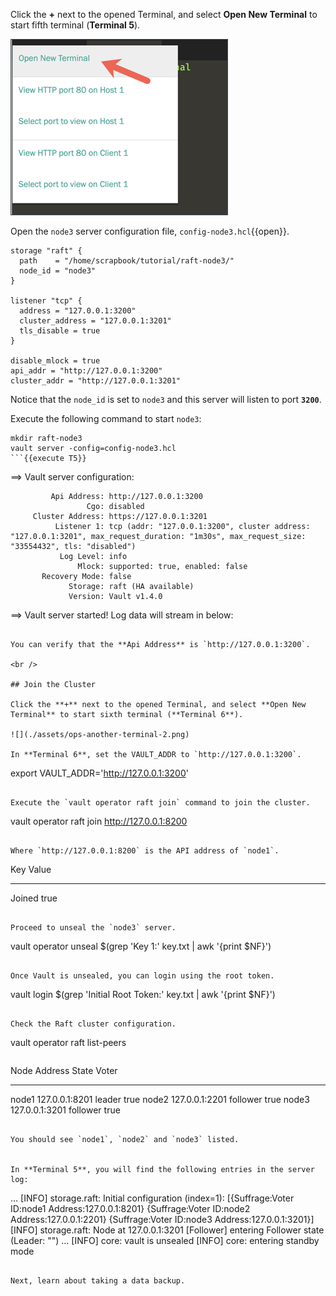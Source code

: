 Click the **+** next to the opened Terminal, and select **Open New Terminal** to start fifth terminal (**Terminal 5**).

![](./assets/ops-another-terminal-2.png)


Open the `node3` server configuration file, `config-node3.hcl`{{open}}.

```
storage "raft" {
  path    = "/home/scrapbook/tutorial/raft-node3/"
  node_id = "node3"
}

listener "tcp" {
  address = "127.0.0.1:3200"
  cluster_address = "127.0.0.1:3201"
  tls_disable = true
}

disable_mlock = true
api_addr = "http://127.0.0.1:3200"
cluster_addr = "http://127.0.0.1:3201"
```

Notice that the `node_id` is set to `node3` and this server will listen to port **`3200`**.

Execute the following command to start `node3`:

```
mkdir raft-node3
vault server -config=config-node3.hcl
```{{execute T5}}

```
==> Vault server configuration:

             Api Address: http://127.0.0.1:3200
                     Cgo: disabled
         Cluster Address: https://127.0.0.1:3201
              Listener 1: tcp (addr: "127.0.0.1:3200", cluster address: "127.0.0.1:3201", max_request_duration: "1m30s", max_request_size: "33554432", tls: "disabled")
               Log Level: info
                   Mlock: supported: true, enabled: false
           Recovery Mode: false
                 Storage: raft (HA available)
                 Version: Vault v1.4.0

==> Vault server started! Log data will stream in below:
```

You can verify that the **Api Address** is `http://127.0.0.1:3200`.  

<br />

## Join the Cluster

Click the **+** next to the opened Terminal, and select **Open New Terminal** to start sixth terminal (**Terminal 6**).

![](./assets/ops-another-terminal-2.png)

In **Terminal 6**, set the VAULT_ADDR to `http://127.0.0.1:3200`.

```
export VAULT_ADDR='http://127.0.0.1:3200'
```{{execute T6}}

Execute the `vault operator raft join` command to join the cluster.

```
vault operator raft join http://127.0.0.1:8200
```{{execute T6}}

Where `http://127.0.0.1:8200` is the API address of `node1`.

```
Key       Value
---       -----
Joined    true
```

Proceed to unseal the `node3` server.

```
vault operator unseal $(grep 'Key 1:' key.txt | awk '{print $NF}')
```{{execute T6}}

Once Vault is unsealed, you can login using the root token.

```
vault login $(grep 'Initial Root Token:' key.txt | awk '{print $NF}')
```{{execute T6}}

Check the Raft cluster configuration.

```
vault operator raft list-peers
```{{execute T6}}

```
Node     Address           State       Voter
----     -------           -----       -----
node1    127.0.0.1:8201    leader      true
node2    127.0.0.1:2201    follower    true
node3    127.0.0.1:3201    follower    true
```

You should see `node1`, `node2` and `node3` listed.


In **Terminal 5**, you will find the following entries in the server log:

```
...
[INFO]  storage.raft: Initial configuration (index=1): [{Suffrage:Voter ID:node1 Address:127.0.0.1:8201} {Suffrage:Voter ID:node2 Address:127.0.0.1:2201} {Suffrage:Voter ID:node3 Address:127.0.0.1:3201}]
[INFO]  storage.raft: Node at 127.0.0.1:3201 [Follower] entering Follower state (Leader: "")
...
[INFO]  core: vault is unsealed
[INFO]  core: entering standby mode
```

Next, learn about taking a data backup.
